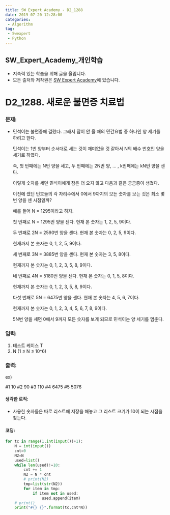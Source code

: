 ```yaml
---
title: SW Expert Academy - D2_1288
date: 2019-07-20 12:28:00
categories:
 - Algorithm
tag:
 - Swexpert
 - Python
---
```


## SW_Expert_Academy_개인학습

- 지속력 있는 학습을 위해 글을 올립니다.
- 모든 출처와 저작권은 [SW Expert Academy][출처]에 있습니다.



# D2_1288. 새로운 불면증 치료법

### 문제:

- 민석이는 불면증에 걸렸다. 그래서 잠이 안 올 때의 민간요법 중 하나인 양 세기를 하려고 한다.

  민석이는 1번 양부터 순서대로 세는 것이 재미없을 것 같아서 N의 배수 번호인 양을 세기로 하였다.

  즉, 첫 번째에는 N번 양을 세고, 두 번째에는 2N번 양, … , k번째에는 kN번 양을 센다.

  이렇게 숫자를 세던 민석이에게 잠은 더 오지 않고 다음과 같은 궁금증이 생겼다.

  이전에 셌던 번호들의 각 자리수에서 0에서 9까지의 모든 숫자를 보는 것은 최소 몇 번 양을 센 시점일까?

  예를 들어 N = 1295이라고 하자.

  첫 번째로 N = 1295번 양을 센다. 현재 본 숫자는 1, 2, 5, 9이다.

  두 번째로 2N = 2590번 양을 센다. 현재 본 숫자는 0, 2, 5, 9이다.

  현재까지 본 숫자는 0, 1, 2, 5, 9이다.

  세 번째로 3N = 3885번 양을 센다. 현재 본 숫자는 3, 5, 8이다.

  현재까지 본 숫자는 0, 1, 2, 3, 5, 8, 9이다.

  네 번째로 4N = 5180번 양을 센다. 현재 본 숫자는 0, 1, 5, 8이다.

  현재까지 본 숫자는 0, 1, 2, 3, 5, 8, 9이다.

  다섯 번째로 5N = 6475번 양을 센다. 현재 본 숫자는 4, 5, 6, 7이다.

  현재까지 본 숫자는 0, 1, 2, 3, 4, 5, 6, 7, 8, 9이다.

  5N번 양을 세면 0에서 9까지 모든 숫자를 보게 되므로 민석이는 양 세기를 멈춘다.  

### 입력:

1. 테스트 케이스 T
2. N (1 ≤ N ≤ 10^6)



### 출력:

ex)

#1 10
#2 90
#3 110
#4 6475
#5 5076

#### 생각한 로직:

- 사용한 숫자들은 따로 리스트에 저장을 해놓고 그 리스트 크기가 10이 되는 시점을 찾는다.



#### 코딩:

```python
for tc in range(1,int(input())+1):
    N = int(input())
    cnt=0
    N2=N
    used=list()
    while len(used)!=10:
        cnt += 1
        N2 = N * cnt
        # print(N2)
        tmp=list(str(N2))
        for item in tmp:
            if item not in used:
                used.append(item)
    # print()
    print("#{} {}".format(tc,cnt*N))
```



[출처]: https://www.swexpertacademy.com/